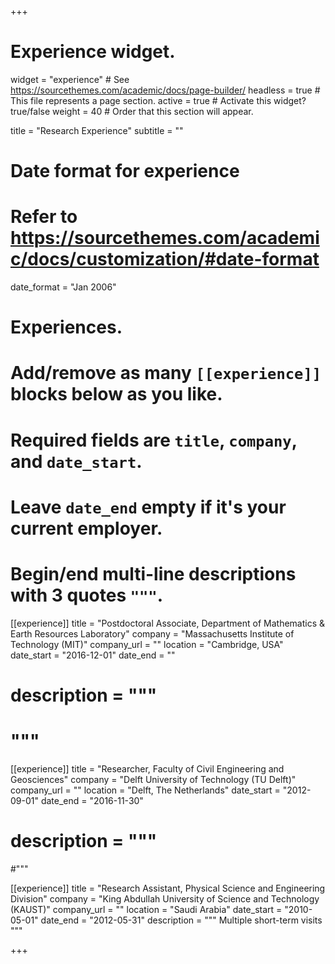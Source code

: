 +++
# Experience widget.
widget = "experience"  # See https://sourcethemes.com/academic/docs/page-builder/
headless = true  # This file represents a page section.
active = true  # Activate this widget? true/false
weight = 40  # Order that this section will appear.

title = "Research Experience"
subtitle = ""

# Date format for experience
#   Refer to https://sourcethemes.com/academic/docs/customization/#date-format
date_format = "Jan 2006"

# Experiences.
#   Add/remove as many `[[experience]]` blocks below as you like.
#   Required fields are `title`, `company`, and `date_start`.
#   Leave `date_end` empty if it's your current employer.
#   Begin/end multi-line descriptions with 3 quotes `"""`.
[[experience]]
  title = "Postdoctoral Associate, Department of Mathematics & Earth Resources Laboratory"
  company = "Massachusetts Institute of Technology (MIT)"
  company_url = ""
  location = "Cambridge, USA"
  date_start = "2016-12-01"
  date_end = ""
#  description = """
#  """

[[experience]]
  title = "Researcher, Faculty of Civil Engineering and Geosciences"
  company = "Delft University of Technology (TU Delft)"
  company_url = ""
  location = "Delft, The Netherlands"
  date_start = "2012-09-01"
  date_end = "2016-11-30"
#  description = """
#"""

[[experience]]
  title = "Research Assistant, Physical Science and Engineering Division"
  company = "King Abdullah University of Science and Technology (KAUST)"
  company_url = ""
  location = "Saudi Arabia"
  date_start = "2010-05-01"
  date_end = "2012-05-31"
  description = """
Multiple short-term visits
"""


+++
